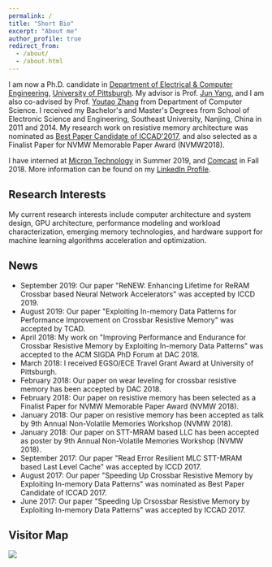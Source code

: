 ```yaml
---
permalink: /
title: "Short Bio"
excerpt: "About me"
author_profile: true
redirect_from: 
  - /about/
  - /about.html
---
```


I am now a Ph.D. candidate in [Department of Electrical & Computer Engineering](https://www.engineering.pitt.edu/Departments/Electrical-Computer/), [University of Pittsburgh](https://www.pitt.edu/). My advisor is Prof. [Jun Yang](https://www.pitt.edu/~juy9/), and I am also co-advised by Prof. [Youtao Zhang](https://people.cs.pitt.edu/~zhangyt/) from Department of Computer Science. I received my Bachelor's and Master's Degrees from School of Electronic Science and Engineering, Southeast University, Nanjing, China in 2011 and 2014. My research work on resistive memory architecture was nominated as [Best Paper Candidate of ICCAD'2017](https://iccad.com/sites/iccad.com/files/2017%20ICCAD%20Awards%20Page.pdf), and also selected as a Finalist Paper for NVMW Memorable Paper Award (NVMW2018). 

I have interned at [Micron Technology](https://www.micron.com/) in Summer 2019, and [Comcast](https://corporate.comcast.com/) in Fall 2018. More information can be found on my [LinkedIn Profile](https://www.linkedin.com/in/wew55/).


Research Interests
------

My current research interests include computer architecture and system design, GPU architecture, performance modeling and workload characterization, emerging memory technologies, and hardware support for machine learning algorithms acceleration and optimization. 

News
------

* September 2019: Our paper "ReNEW: Enhancing Lifetime for ReRAM Crossbar based Neural Network Accelerators" was accepted by ICCD 2019.
* August 2019: Our paper "Exploiting In-memory Data Patterns for Performance Improvement on Crossbar Resistive Memory" was accepted by TCAD.
* April 2018: My work on "Improving Performance and Endurance for Crossbar Resistive Memory by Exploiting In-memory Data Patterns" was accepted to the ACM SIGDA PhD Forum at DAC 2018.
* March 2018: I received EGSO/ECE Travel Grant Award at University of Pittsburgh.
* February 2018: Our paper on wear leveling for crossbar resistive memory has been accepted by DAC 2018.
* February 2018: Our paper on resistive memory has been selected as a Finalist Paper for NVMW Memorable Paper Award (NVMW 2018).
* January 2018: Our paper on resistive memory has been accepted as talk by 9th Annual Non-Volatile Memories Workshop (NVMW 2018).
* January 2018: Our paper on STT-MRAM based LLC has been accepted as poster by 9th Annual Non-Volatile Memories Workshop (NVMW 2018).
* September 2017: Our paper "Read Error Resilient MLC STT-MRAM based Last Level Cache" was accepted by ICCD 2017.
* August 2017: Our paper "Speeding Up Crossbar Resistive Memory by Exploiting In-memory Data Patterns" was nominated as Best Paper Candidate of ICCAD 2017.
* June 2017: Our paper "Speeding Up Crsossbar Resistive Memory by Exploiting In-memory Data Patterns" was accepted by ICCAD 2017.


Visitor Map
------
     
<a href='https://clustrmaps.com/site/1az2j'  title='Visit tracker'><img src='//clustrmaps.com/map_v2.png?cl=ffffff&w=a&t=n&d=B7KpfeZ-E_TlhfBboWHdndQNpS8ah6ILoashd6ldpD4'/></a>


